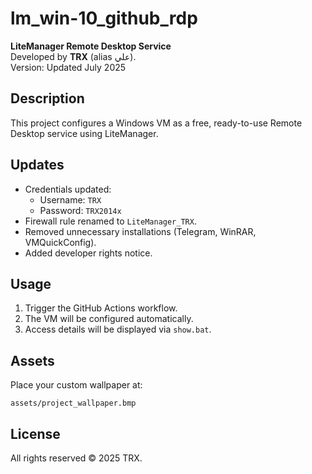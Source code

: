 # lm_win-10_github_rdp

**LiteManager Remote Desktop Service**  
Developed by **TRX** (alias علي).  
Version: Updated July 2025

## Description
This project configures a Windows VM as a free, ready-to-use Remote Desktop service using LiteManager.

## Updates
- Credentials updated:  
  - Username: `TRX`  
  - Password: `TRX2014x`
- Firewall rule renamed to `LiteManager_TRX`.
- Removed unnecessary installations (Telegram, WinRAR, VMQuickConfig).
- Added developer rights notice.

## Usage
1. Trigger the GitHub Actions workflow.
2. The VM will be configured automatically.
3. Access details will be displayed via `show.bat`.

## Assets
Place your custom wallpaper at:
```
assets/project_wallpaper.bmp
```

## License
All rights reserved © 2025 TRX.
